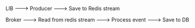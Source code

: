 


LIB ---> Producer ---> Save to Redis stream

Broker ---> Read from redis stream ---> Process event ---> Save to DB